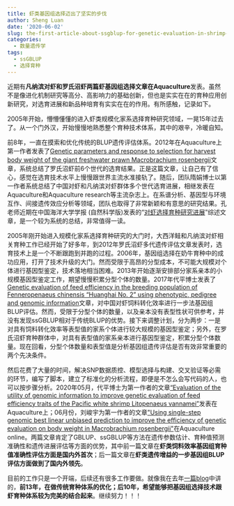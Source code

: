 ```yaml
---
title: 虾类基因组选择迈出了坚实的步伐
author: Sheng Luan
date: '2020-06-02'
slug: the-first-article-about-ssgblup-for-genetic-evaluation-in-shrimp-selective-program
categories:
  - 数量遗传学
tags:
  - ssGBLUP
  - 选择育种
---
```


近期有**凡纳滨对虾和罗氏沼虾两篇虾基因组选择文章在Aquaculture**发表。虽然不是像进化机制研究等高分、高影响力的基础创新，但也是实实在在的育种应用创新研究，对选育进展和新品种培育有实实在在的作用。有所感触，记录如下。

2005年开始，懵懵懂懂的进入虾类规模化家系选择育种研究领域，一晃15年过去了。从一个门外汉，开始慢慢地熟悉整个育种技术体系，其中的艰辛，冷暖自知。

前8年，一直在摸索和优化传统的BLUP遗传评估体系。2012年在Aquaculture上第一作者发表了[Genetic parameters and response to selection for harvest body weight of the giant freshwater prawn Macrobrachium rosenbergii](https://www.sciencedirect.com/science/article/pii/S0044848612003018)文章，系统总结了罗氏沼虾前6个世代的选育结果。正是这篇文章，让自己有了信心，感觉在选育技术水平上慢慢跟世界主流水准接轨了。随后，团队隋娟博士以第一作者系统总结了中国对虾和凡纳滨对虾群体多个世代选育进展，相继发表在Aquaculture和Aquaculture research等主流杂志上。在系谱分析、基因型与环境互作、间接遗传效应分析等领域，团队也取得了非常新颖和有意思的研究结果。孔老师近期在中国海洋大学学报 (自然科学版)发表的“[对虾选择育种研究进展](https://www.doi.org/10.16441/j.cnki.hdxb.20200033)”综述文章，是一个较为系统的总结，非常值得一读。

2005年刚开始进入规模化家系选择育种研究的大门时，大西洋鲑和凡纳滨对虾相关育种工作已经开始了好多年，到2012年罗氏沼虾多代遗传评估文章发表时，选育技术上是一个不断跟跑到并跑的过程。2006年，基因组选择在奶牛育种中的成功应用，打开了技术升级的大门。然而受限于高昂的分型成本，不可能大规模对个体进行基因型鉴定，技术落地相当困难。2013年开始逐渐安排部分家系亲本的小规模基因型鉴定工作，期望慢慢积累分型个体的数量。2017年代平博士发表了[Genetic evaluation of feed efficiency in the breeding population of Fenneropenaeus chinensis “Huanghai No. 2” using phenotypic, pedigree and genomic information](https://link.springer.com/article/10.1007/s10499-017-0182-6)文章，对中国对虾饲料转化效率进行一步法基因组BLUP评估。然而，受限于分型个体的数量，以及亲本没有表型性状可供参考，并没有发现ssGBLUP相对于传统BLUP的优势。接下来调整计划，分为两步：一是对具有饲料转化效率等表型值的家系个体进行较大规模的基因型鉴定；另外，在罗氏沼虾育种群体中，对具有表型值的家系亲本进行基因型鉴定，积累分型个体数量。现在回看，分型个体数量和表型值是分析基因组遗传评估是否有效非常重要的两个先决条件。

然后花费了大量的时间，解决SNP数据质控、模型选择与构建、交叉验证等必需的环节，编写了脚本，建立了标准化的分析流程，即便是不怎么会写代码的人，也可以按步骤分析。2020年05月，代平博士为第一作者的文章[“Evaluation of the utility of genomic information to improve genetic evaluation of feed efficiency traits of the Pacific white shrimp Litopenaeus vannamei”](https://www.sciencedirect.com/science/article/pii/S0044848620308358)发表在Aquaculture上；06月份，刘峻宇为第一作者的文章["Using single-step genomic best linear unbiased prediction to improve the efficiency of genetic evaluation on body weight in Macrobrachium rosenbergii"](https://doi.org/10.1016/j.aquaculture.2020.735577)在Aquaculture online。两篇文章肯定了GBLUP、ssGBLUP等方法在遗传参数估计、育种值预测准确性和遗传进展评估等方面的优势，其中前一篇文章在**虾类饲料效率基因组育种值准确性评估方面是国内外首次**；后一篇文章在**虾类遗传增益的一步基因组BLUP评估方面做到了国内外领先**。

目前的工作只是一个开端，后续还有很多工作要做。就像我在去年[一篇blog](https://luansheng.netlify.app/2019/06/21/what-do-you-really-want/)中讲的，**前13年，在做传统育种体系的优化；后10年，希望能够把基因组选择技术跟虾育种体系较为完美的结合起来**。继续努力！！！
